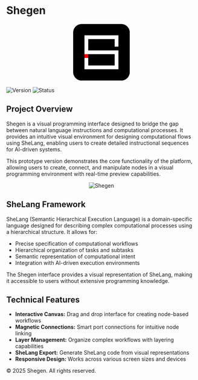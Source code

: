 # Shegen

<p align="center">
  <img src="assets/icons/shegen_logo_dark.png" alt="Shegen Logo" width="150">
</p>

![Version](https://img.shields.io/badge/Version-1.0.0-blue.svg) ![Status](https://img.shields.io/badge/Status-Prototype-orange.svg)

## Project Overview

Shegen is a visual programming interface designed to bridge the gap between natural language instructions and computational processes. It provides an intuitive visual environment for designing computational flows using SheLang, enabling users to create detailed instructional sequences for AI-driven systems.

This prototype version demonstrates the core functionality of the platform, allowing users to create, connect, and manipulate nodes in a visual programming environment with real-time preview capabilities.

<p align="center">
  <img src="assets/icons/shegenv1.0.png" alt="Shegen">
</p>

## SheLang Framework

SheLang (Semantic Hierarchical Execution Language) is a domain-specific language designed for describing complex computational processes using a hierarchical structure. It allows for:

- Precise specification of computational workflows
- Hierarchical organization of tasks and subtasks
- Semantic representation of computational intent
- Integration with AI-driven execution environments

The Shegen interface provides a visual representation of SheLang, making it accessible to users without extensive programming knowledge.

## Technical Features

- **Interactive Canvas:** Drag and drop interface for creating node-based workflows
- **Magnetic Connections:** Smart port connections for intuitive node linking
- **Layer Management:** Organize complex workflows with layering capabilities
- **SheLang Export:** Generate SheLang code from visual representations
- **Responsive Design:** Works across various screen sizes and devices

© 2025 Shegen. All rights reserved. 
